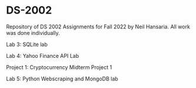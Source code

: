 # DS-2002
Repository of DS 2002 Assignments for Fall 2022 by Neil Hansaria. All work was done individually.

Lab 3: SQLite lab

Lab 4: Yahoo Finance API Lab

Project 1: Cryptocurrency Midterm Project 1

Lab 5: Python Webscraping and MongoDB lab

